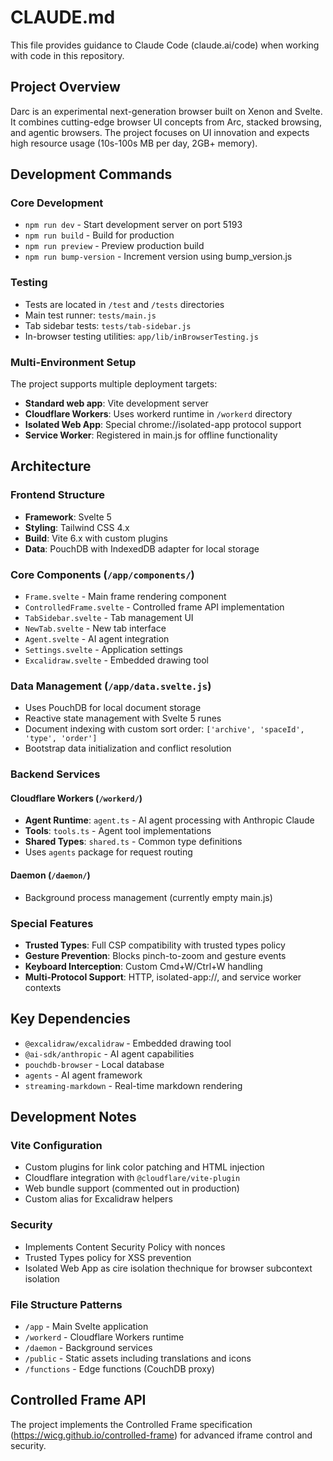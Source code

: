 # CLAUDE.md

This file provides guidance to Claude Code (claude.ai/code) when working with code in this repository.

## Project Overview
Darc is an experimental next-generation browser built on Xenon and Svelte. It combines cutting-edge browser UI concepts from Arc, stacked browsing, and agentic browsers. The project focuses on UI innovation and expects high resource usage (10s-100s MB per day, 2GB+ memory).

## Development Commands

### Core Development
- `npm run dev` - Start development server on port 5193
- `npm run build` - Build for production 
- `npm run preview` - Preview production build
- `npm run bump-version` - Increment version using bump_version.js

### Testing
- Tests are located in `/test` and `/tests` directories
- Main test runner: `tests/main.js`
- Tab sidebar tests: `tests/tab-sidebar.js`
- In-browser testing utilities: `app/lib/inBrowserTesting.js`

### Multi-Environment Setup
The project supports multiple deployment targets:
- **Standard web app**: Vite development server
- **Cloudflare Workers**: Uses workerd runtime in `/workerd` directory
- **Isolated Web App**: Special chrome://isolated-app protocol support
- **Service Worker**: Registered in main.js for offline functionality

## Architecture

### Frontend Structure
- **Framework**: Svelte 5
- **Styling**: Tailwind CSS 4.x
- **Build**: Vite 6.x with custom plugins
- **Data**: PouchDB with IndexedDB adapter for local storage

### Core Components (`/app/components/`)
- `Frame.svelte` - Main frame rendering component
- `ControlledFrame.svelte` - Controlled frame API implementation
- `TabSidebar.svelte` - Tab management UI
- `NewTab.svelte` - New tab interface
- `Agent.svelte` - AI agent integration
- `Settings.svelte` - Application settings
- `Excalidraw.svelte` - Embedded drawing tool

### Data Management (`/app/data.svelte.js`)
- Uses PouchDB for local document storage
- Reactive state management with Svelte 5 runes
- Document indexing with custom sort order: `['archive', 'spaceId', 'type', 'order']`
- Bootstrap data initialization and conflict resolution

### Backend Services

#### Cloudflare Workers (`/workerd/`)
- **Agent Runtime**: `agent.ts` - AI agent processing with Anthropic Claude
- **Tools**: `tools.ts` - Agent tool implementations
- **Shared Types**: `shared.ts` - Common type definitions
- Uses `agents` package for request routing

#### Daemon (`/daemon/`)
- Background process management (currently empty main.js)

### Special Features
- **Trusted Types**: Full CSP compatibility with trusted types policy
- **Gesture Prevention**: Blocks pinch-to-zoom and gesture events
- **Keyboard Interception**: Custom Cmd+W/Ctrl+W handling
- **Multi-Protocol Support**: HTTP, isolated-app://, and service worker contexts

## Key Dependencies
- `@excalidraw/excalidraw` - Embedded drawing tool
- `@ai-sdk/anthropic` - AI agent capabilities
- `pouchdb-browser` - Local database
- `agents` - AI agent framework
- `streaming-markdown` - Real-time markdown rendering

## Development Notes

### Vite Configuration
- Custom plugins for link color patching and HTML injection
- Cloudflare integration with `@cloudflare/vite-plugin`
- Web bundle support (commented out in production)
- Custom alias for Excalidraw helpers

### Security
- Implements Content Security Policy with nonces
- Trusted Types policy for XSS prevention
- Isolated Web App as cire isolation thechnique for browser subcontext isolation

### File Structure Patterns
- `/app` - Main Svelte application
- `/workerd` - Cloudflare Workers runtime
- `/daemon` - Background services
- `/public` - Static assets including translations and icons
- `/functions` - Edge functions (CouchDB proxy)

## Controlled Frame API
The project implements the Controlled Frame specification (https://wicg.github.io/controlled-frame) for advanced iframe control and security.